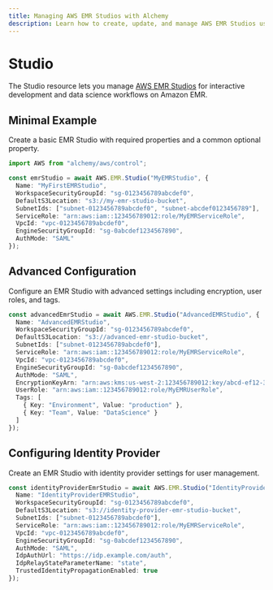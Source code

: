 ```yaml
---
title: Managing AWS EMR Studios with Alchemy
description: Learn how to create, update, and manage AWS EMR Studios using Alchemy Cloud Control.
---
```


# Studio

The Studio resource lets you manage [AWS EMR Studios](https://docs.aws.amazon.com/emr/latest/userguide/) for interactive development and data science workflows on Amazon EMR.

## Minimal Example

Create a basic EMR Studio with required properties and a common optional property.

```ts
import AWS from "alchemy/aws/control";

const emrStudio = await AWS.EMR.Studio("MyEMRStudio", {
  Name: "MyFirstEMRStudio",
  WorkspaceSecurityGroupId: "sg-0123456789abcdef0",
  DefaultS3Location: "s3://my-emr-studio-bucket",
  SubnetIds: ["subnet-0123456789abcdef0", "subnet-abcdef0123456789"],
  ServiceRole: "arn:aws:iam::123456789012:role/MyEMRServiceRole",
  VpcId: "vpc-0123456789abcdef0",
  EngineSecurityGroupId: "sg-0abcdef1234567890",
  AuthMode: "SAML"
});
```

## Advanced Configuration

Configure an EMR Studio with advanced settings including encryption, user roles, and tags.

```ts
const advancedEmrStudio = await AWS.EMR.Studio("AdvancedEMRStudio", {
  Name: "AdvancedEMRStudio",
  WorkspaceSecurityGroupId: "sg-0123456789abcdef0",
  DefaultS3Location: "s3://advanced-emr-studio-bucket",
  SubnetIds: ["subnet-0123456789abcdef0"],
  ServiceRole: "arn:aws:iam::123456789012:role/MyEMRServiceRole",
  VpcId: "vpc-0123456789abcdef0",
  EngineSecurityGroupId: "sg-0abcdef1234567890",
  AuthMode: "SAML",
  EncryptionKeyArn: "arn:aws:kms:us-west-2:123456789012:key/abcd-ef12-3456-7890-abcd-ef1234567890",
  UserRole: "arn:aws:iam::123456789012:role/MyEMRUserRole",
  Tags: [
    { Key: "Environment", Value: "production" },
    { Key: "Team", Value: "DataScience" }
  ]
});
```

## Configuring Identity Provider

Create an EMR Studio with identity provider settings for user management.

```ts
const identityProviderEmrStudio = await AWS.EMR.Studio("IdentityProviderEMRStudio", {
  Name: "IdentityProviderEMRStudio",
  WorkspaceSecurityGroupId: "sg-0123456789abcdef0",
  DefaultS3Location: "s3://identity-provider-emr-studio-bucket",
  SubnetIds: ["subnet-0123456789abcdef0"],
  ServiceRole: "arn:aws:iam::123456789012:role/MyEMRServiceRole",
  VpcId: "vpc-0123456789abcdef0",
  EngineSecurityGroupId: "sg-0abcdef1234567890",
  AuthMode: "SAML",
  IdpAuthUrl: "https://idp.example.com/auth",
  IdpRelayStateParameterName: "state",
  TrustedIdentityPropagationEnabled: true
});
```